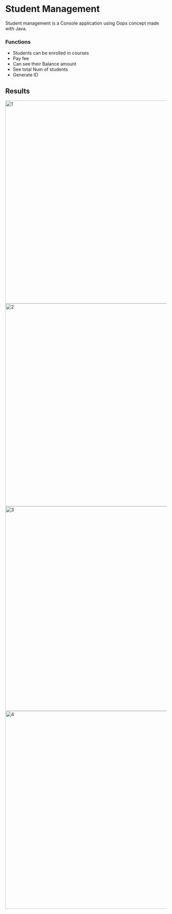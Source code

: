 ﻿# Student Management
  Student management is a Console application using Oops concept made with Java.
 
### Functions

  - Students can be enrolled in courses
  - Pay fee
  - Can see their Balance amount
  - See total Num of students
  - Generate ID
 
 ## Results
 
<img width="633" alt="1" src="https://user-images.githubusercontent.com/109407013/180359943-68871485-8e61-4711-8ff2-2a7bb734113f.PNG">
<img width="633" alt="2" src="https://user-images.githubusercontent.com/109407013/180360139-6bd27fc7-2e93-4bdd-a673-57a363a3744b.PNG">
<img width="638" alt="3" src="https://user-images.githubusercontent.com/109407013/180360141-cc908b1d-938c-43ba-a18b-b78b9315f543.PNG">
<img width="617" alt="4" src="https://user-images.githubusercontent.com/109407013/180360149-11500749-c2ba-4502-96e6-f380e02da431.PNG">
